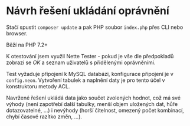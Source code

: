 # Návrh řešení ukládání oprávnění
Stačí spustit `composer update` a pak PHP soubor `index.php` přes CLI nebo browser.

Běží na PHP 7.2+

K otestování jsem využil Nette Tester - pokud je vše dle předpokladů zobrazí se *OK* a seznam uživatelů s přidělenými oprávněními. 

Test vyžaduje připojení k MySQL databázi, konfigurace připojení je v `config.neon`. Vytvoření tabulek a naplnění daty je pro tento účel v konstruktoru metody ACL. 

Navržené řešení ukládá data jako součet zvolených hodnot, což má své výhody (není zapotřebí další tabulky, menší objem uložených dat, hůře dotazovatelné, ...) i nevýhody (horší čitelnost, omezený počet kombinací, chybí časové razítko změn, ...).
